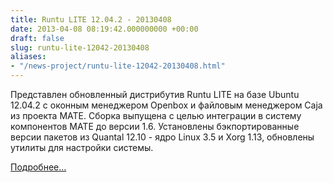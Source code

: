 ```yaml
---
title: Runtu LITE 12.04.2 - 20130408
date: 2013-04-08 08:19:42.000000000 +00:00
draft: false
slug: runtu-lite-12042-20130408
aliases:
- "/news-project/runtu-lite-12042-20130408.html"
---
```


Представлен обновленный дистрибутив Runtu LITE на базе Ubuntu 12.04.2 с оконным менеджером Openbox и файловым менеджером Caja из проекта MATE. Сборка выпущена с целью интеграции в систему компонентов MATE до версии 1.6. Установлены бэкпортированные версии пакетов из Quantal 12.10 - ядро Linux 3.5 и Xorg 1.13, обновлены утилиты для настройки системы.

[Подробнее...](http://forum.runtu.org/index.php/topic,3991.0.html)

